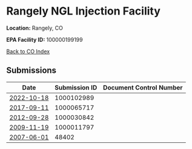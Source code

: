 # Rangely NGL Injection Facility

**Location:** Rangely, CO

**EPA Facility ID:** 100000199199

[Back to CO Index](../../index.md)

## Submissions

| Date | Submission ID | Document Control Number |
|------|--------------|-------------------------|
| [2022-10-18](submissions/1000102989.md) | 1000102989 |  |
| [2017-09-11](submissions/1000065717.md) | 1000065717 |  |
| [2012-09-28](submissions/1000030842.md) | 1000030842 |  |
| [2009-11-19](submissions/1000011797.md) | 1000011797 |  |
| [2007-06-01](submissions/48402.md) | 48402 |  |
